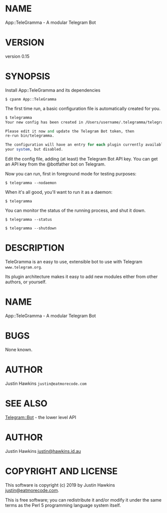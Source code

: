 # NAME

App::TeleGramma - A modular Telegram Bot

# VERSION

version 0.15

# SYNOPSIS

Install App::TeleGramma and its dependencies

```
$ cpanm App::TeleGramma
```

The first time run, a basic configuration file is automatically created for you.

```perl
$ telegramma
Your new config has been created in /Users/username/.telegramma/telegramma.ini

Please edit it now and update the Telegram Bot token, then
re-run bin/telegramma.

The configuration will have an entry for each plugin currently available on
your system, but disabled.
```

Edit the config file, adding (at least) the Telegram Bot API key. You can get
an API key from the @botfather bot on Telegram.

Now you can run, first in foreground mode for testing purposes:

```
$ telegramma --nodaemon
```

When it's all good, you'll want to run it as a daemon:

```
$ telegramma
```

You can monitor the status of the running process, and shut it down.

```
$ telegramma --status

$ telegramma --shutdown
```

# DESCRIPTION

TeleGramma is an easy to use, extensible bot to use with Telegram `www.telegram.org`.

Its plugin architecture makes it easy to add new modules either from other authors,
or yourself.

# NAME

App::TeleGramma - A modular Telegram Bot

# BUGS

None known.

# AUTHOR

Justin Hawkins `justin@eatmorecode.com`

# SEE ALSO

[Telegram::Bot](https://metacpan.org/pod/Telegram::Bot) - the lower level API

# AUTHOR

Justin Hawkins <justin@hawkins.id.au>

# COPYRIGHT AND LICENSE

This software is copyright (c) 2019 by Justin Hawkins <justin@eatmorecode.com>.

This is free software; you can redistribute it and/or modify it under
the same terms as the Perl 5 programming language system itself.
